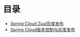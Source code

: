 


# 目录
* [Spring Cloud Zuul灰度发布](https://weread.qq.com/web/reader/71d32370716443e271df020k283328802332838023a7529)
* [ Spring Cloud版本控制与灰度发布](https://weread.qq.com/web/reader/71d32370716443e271df020k1af32e502831afa34a7fe44)
